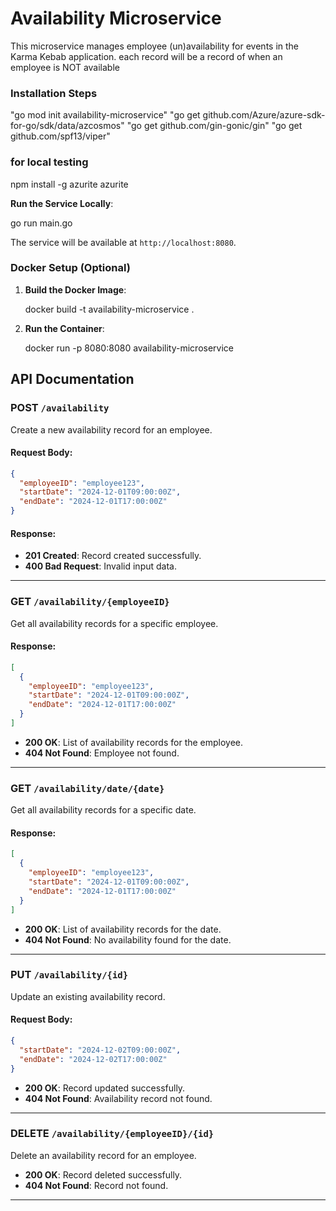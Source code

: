 # Availability Microservice

This microservice manages employee (un)availability for events in the Karma Kebab application.
each record will be a record of when an employee is NOT available

### Installation Steps

   "go mod init availability-microservice"
   "go get github.com/Azure/azure-sdk-for-go/sdk/data/azcosmos"
   "go get github.com/gin-gonic/gin"
   "go get github.com/spf13/viper"

### for local testing
   npm install -g azurite
   azurite

**Run the Service Locally**:

   go run main.go

   The service will be available at `http://localhost:8080`.

### Docker Setup (Optional)

1. **Build the Docker Image**:

   docker build -t availability-microservice .

2. **Run the Container**:

   docker run -p 8080:8080 availability-microservice

## API Documentation

### **POST** `/availability`

Create a new availability record for an employee.

#### Request Body:
```json
{
  "employeeID": "employee123",
  "startDate": "2024-12-01T09:00:00Z",
  "endDate": "2024-12-01T17:00:00Z"
}
```

#### Response:
- **201 Created**: Record created successfully.
- **400 Bad Request**: Invalid input data.

---

### **GET** `/availability/{employeeID}`

Get all availability records for a specific employee.

#### Response:
```json
[
  {
    "employeeID": "employee123",
    "startDate": "2024-12-01T09:00:00Z",
    "endDate": "2024-12-01T17:00:00Z"
  }
]
```

- **200 OK**: List of availability records for the employee.
- **404 Not Found**: Employee not found.

---

### **GET** `/availability/date/{date}`

Get all availability records for a specific date.

#### Response:
```json
[
  {
    "employeeID": "employee123",
    "startDate": "2024-12-01T09:00:00Z",
    "endDate": "2024-12-01T17:00:00Z"
  }
]
```

- **200 OK**: List of availability records for the date.
- **404 Not Found**: No availability found for the date.

---

### **PUT** `/availability/{id}`

Update an existing availability record.

#### Request Body:
```json
{
  "startDate": "2024-12-02T09:00:00Z",
  "endDate": "2024-12-02T17:00:00Z"
}
```

- **200 OK**: Record updated successfully.
- **404 Not Found**: Availability record not found.

---

### **DELETE** `/availability/{employeeID}/{id}`

Delete an availability record for an employee.

- **200 OK**: Record deleted successfully.
- **404 Not Found**: Record not found.

---